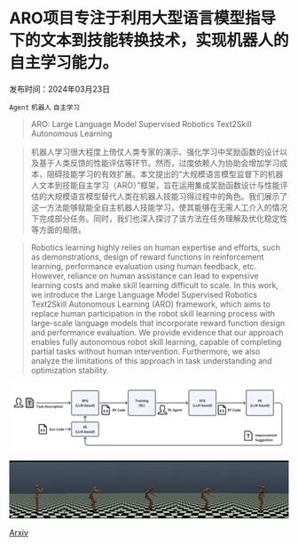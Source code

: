 # ARO项目专注于利用大型语言模型指导下的文本到技能转换技术，实现机器人的自主学习能力。

发布时间：2024年03月23日

`Agent` `机器人` `自主学习`

> ARO: Large Language Model Supervised Robotics Text2Skill Autonomous Learning

> 机器人学习很大程度上倚仗人类专家的演示、强化学习中奖励函数的设计以及基于人类反馈的性能评估等环节。然而，过度依赖人为协助会增加学习成本，阻碍技能学习的有效扩展。本文提出的“大规模语言模型监督下的机器人文本到技能自主学习（ARO）”框架，旨在运用集成奖励函数设计与性能评估的大规模语言模型替代人类在机器人技能习得过程中的角色。我们展示了这一方法能够赋能全自主机器人技能学习，使其能够在无需人工介入的情况下完成部分任务。同时，我们也深入探讨了该方法在任务理解及优化稳定性等方面的局限。

> Robotics learning highly relies on human expertise and efforts, such as demonstrations, design of reward functions in reinforcement learning, performance evaluation using human feedback, etc. However, reliance on human assistance can lead to expensive learning costs and make skill learning difficult to scale. In this work, we introduce the Large Language Model Supervised Robotics Text2Skill Autonomous Learning (ARO) framework, which aims to replace human participation in the robot skill learning process with large-scale language models that incorporate reward function design and performance evaluation. We provide evidence that our approach enables fully autonomous robot skill learning, capable of completing partial tasks without human intervention. Furthermore, we also analyze the limitations of this approach in task understanding and optimization stability.

![ARO项目专注于利用大型语言模型指导下的文本到技能转换技术，实现机器人的自主学习能力。](../../../paper_images/2403.15834/image.png)

![ARO项目专注于利用大型语言模型指导下的文本到技能转换技术，实现机器人的自主学习能力。](../../../paper_images/2403.15834/successful.png)

[Arxiv](https://arxiv.org/abs/2403.15834)